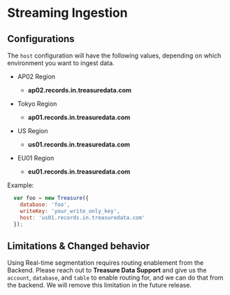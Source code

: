 # Streaming Ingestion

## Configurations

The `host` configuration will have the following values, depending on which environment you want to ingest data.

- AP02 Region
  - **ap02.records.in.treasuredata.com**

- Tokyo Region
  - **ap01.records.in.treasuredata.com**

- US Region
  - **us01.records.in.treasuredata.com**

- EU01 Region
  - **eu01.records.in.treasuredata.com**

Example:

```javascript
  var foo = new Treasure({
    database: 'foo',
    writeKey: 'your_write_only_key',
    host: 'us01.records.in.treasuredata.com'
  });
```

## Limitations & Changed behavior

Using Real-time segmentation requires routing enablement from the Backend. Please reach out to **Treasure Data Support** and give us the `account`, `database`, and `table` to enable routing for, and we can do that from the backend.
We will remove this limitation in the future release.
